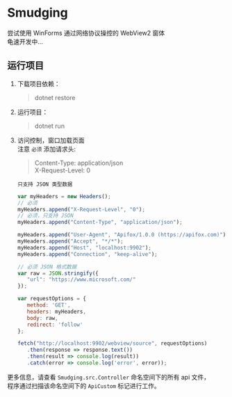 # Smudging
尝试使用 WinForms 通过网络协议操控的 WebView2 窗体\
龟速开发中...

## 运行项目  
1. 下载项目依赖：
   > dotnet restore
2. 运行项目：
    > dotnet run
3. 访问控制，窗口加载页面\
   注意 `必须` 添加请求头: 
   > Content-Type: application/json  
   > X-Request-Level: 0

   `只支持 JSON 类型数据`
   ```javascript
   var myHeaders = new Headers();
   // 必须
   myHeaders.append("X-Request-Level", "0");
   // 必须，只支持 JSON
   myHeaders.append("Content-Type", "application/json");

   myHeaders.append("User-Agent", "Apifox/1.0.0 (https://apifox.com)");
   myHeaders.append("Accept", "*/*");
   myHeaders.append("Host", "localhost:9902");
   myHeaders.append("Connection", "keep-alive");

   // 必须 JSON 格式数据
   var raw = JSON.stringify({
      "url": "https://www.microsoft.com/"
   });

   var requestOptions = {
      method: 'GET',
      headers: myHeaders,
      body: raw,
      redirect: 'follow'
   };

   fetch("http://localhost:9902/webview/source", requestOptions)
      .then(response => response.text())
      .then(result => console.log(result))
      .catch(error => console.log('error', error));
   ```
更多信息，请查看 `Smudging.src.Controller` 命名空间下的所有 api 文件，\
程序通过扫描该命名空间下的 `ApiCustom` 标记进行工作。
